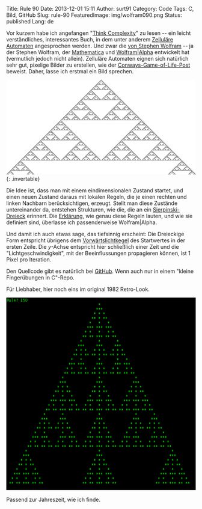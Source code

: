 Title: Rule 90
Date: 2013-12-01 15:11
Author: surt91
Category: Code
Tags: C, Bild, GitHub
Slug: rule-90
FeaturedImage: img/wolfram090.png
Status: published
Lang: de

Vor kurzem habe ich angefangen "[Think Complexity](http://www.greenteapress.com/complexity/index.html)" zu
lesen -- ein leicht verständliches, interessantes Buch, in dem unter
anderem [Zelluläre Automaten](http://de.wikipedia.org/wiki/Zellul%C3%A4rer_Automat)
angesprochen werden. Und zwar die [von Stephen Wolfram](http://www.stephenwolfram.com/publications/academic/?cat=cellular-automata)
-- ja der Stephen Wolfram, der
[Mathematica](http://www.wolfram.com/mathematica/) und
[Wolfram|Alpha](http://www.wolframalpha.com/) entwickelt hat (vermutlich
jedoch nicht allein).
Zelluläre Automaten eignen sich natürlich sehr gut, pixelige Bilder zu
erstellen, wie der
[Conways-Game-of-Life-Post]({filename}/conways-game-of-life.md)
beweist. Daher, lasse ich erstmal ein Bild sprechen.

![Wolframs Rule 90](/img/wolfram090.png){: .invertable}

Die Idee ist, dass man mit einem eindimensionalen Zustand startet, und
einen neuen Zustand daraus mit lokalen Regeln, die je einen rechten und
linken Nachbarn berücksichtigen, erzeugt. Stellt man diese Zustände
untereinander da, entstehen Strukturen, wie die, die an ein
[Sierpinski-Dreieck](http://de.wikipedia.org/wiki/Sierpinski-Dreieck)
erinnert.
Die [Erklärung](http://www.wolframalpha.com/input/?i=rule+90), wie genau
diese Regeln lauten, und wie sie definiert sind, überlasse ich
passenderweise Wolfram|Alpha.

Und damit ich auch etwas sage, das tiefsinnig erscheint: Die Dreieckige
Form entspricht übrigens
dem [Vorwärtslichtkegel](http://de.wikipedia.org/wiki/Lichtkegel) des
Startwertes in der ersten Zeile. Die $y$-Achse entspricht hier schließlich
einer Zeit und die "Lichtgeschwindigkeit", mit der Beeinflussungen
propagieren können, ist 1 Pixel pro Iteration.

Den Quellcode gibt es natürlich bei
[GitHub](https://github.com/surt91/-bungen-in-C/blob/master/numeric/cellular_automata.c).
Wenn auch nur in einem "kleine Fingerübungen in C"-Repo.

Für Liebhaber, hier noch eins im original 1982 Retro-Look.

![Wolframs Rule 150](/img/wolfram150.png)

Passend zur Jahreszeit, wie ich finde.
